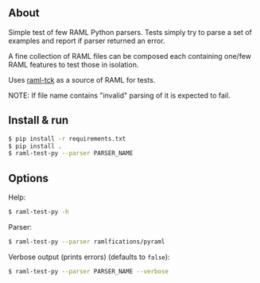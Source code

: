 ## About

Simple test of few RAML Python parsers. Tests simply try to parse a set of examples and report if parser returned an error.

A fine collection of RAML files can be composed each containing one/few RAML features to test those in isolation.

Uses [raml-tck](https://github.com/raml-org/raml-tck/tree/master/tests/raml-1.0) as a source of RAML for tests.

NOTE: If file name contains "invalid" parsing of it is expected to fail.

## Install & run

```sh
$ pip install -r requirements.txt
$ pip install .
$ raml-test-py --parser PARSER_NAME
```

## Options

Help:
```sh
$ raml-test-py -h
```

Parser:
```sh
$ raml-test-py --parser ramlfications/pyraml
```

Verbose output (prints errors) (defaults to `false`):

```sh
$ raml-test-py --parser PARSER_NAME --verbose

```
